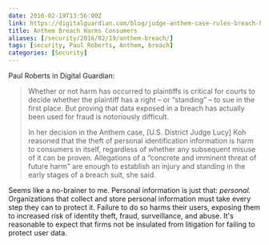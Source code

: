 ```yaml
--- 
date: 2016-02-19T13:56:00Z
link: https://digitalguardian.com/blog/judge-anthem-case-rules-breach-harmed-patients
title: Anthem Breach Harms Consumers
aliases: [/security/2016/02/19/anthem-breach/]
tags: [security, Paul Roberts, Anthem, breach]
categories: [Security]
---
```


Paul Roberts in Digital Guardian:

> Whether or not harm has occurred to plaintiffs is critical for courts to
> decide whether the plaintiff has a right – or “standing” – to sue in the
> first place. But proving that data exposed in a breach has actually been
> used for fraud is notoriously difficult.
> 
> In her decision in the Anthem case, [U.S. District Judge Lucy] Koh reasoned
> that the theft of personal identification information is harm to consumers
> in itself, regardless of whether any subsequent misuse of it can be proven.
> Allegations of a “concrete and imminent threat of future harm" are enough
> to establish an injury and standing in the early stages of a breach suit,
> she said.

Seems like a no-brainer to me. Personal information is just that: *personal.*
Organizations that collect and store personal information must take every
step they can to protect it. Failure to do so harms their users, exposing
them to increased risk of identity theft, fraud, surveillance, and abuse. It's
reasonable to expect that firms not be insulated from litigation for failing
to protect user data.


